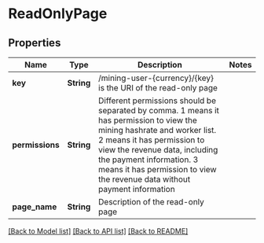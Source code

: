 # ReadOnlyPage

## Properties

Name | Type | Description | Notes
------------ | ------------- | ------------- | -------------
**key** | **String** | /mining-user-{currency}/{key} is the URI of the read-only page | 
**permissions** | **String** | Different permissions should be separated by comma. 1 means it has permission to view the mining hashrate and worker list. 2 means it has permission to view the revenue data, including the payment information. 3 means it has permission to view the revenue data without payment information | 
**page_name** | **String** | Description of the read-only page | 

[[Back to Model list]](../README.md#documentation-for-models) [[Back to API list]](../README.md#documentation-for-api-endpoints) [[Back to README]](../README.md)


